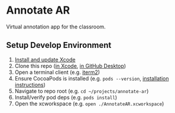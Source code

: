 # Annotate AR

Virtual annotation app for the classroom.

## Setup Develop Environment

1) [Install and update Xcode](https://apps.apple.com/us/app/xcode/id497799835?mt=12)
2) Clone this repo ([in Xcode](xcode://clone?repo=https%3A%2F%2Fgithub.com%2Ftylerfranklin%2Fannotate-ar), [in GitHub Desktop](x-github-client://openRepo/https://github.com/tylerfranklin/annotate-ar))
3) Open a terminal client (e.g. [iterm2](https://iterm2.com/downloads/stable/latest)) 
4) Ensure CocoaPods is installed (e.g. `pods --version`, [installation instructions](https://guides.cocoapods.org/using/getting-started.html#installation))
5) Navigate to repo root (e.g. `cd ~/projects/annotate-ar`)
6) Install/verify pod deps (e.g. `pods install`)
7) Open the xcworkspace (e.g. `open ./AnnotateAR.xcworkspace`)